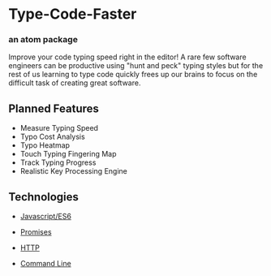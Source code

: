 # Type-Code-Faster
### an atom package

Improve your code typing speed right in the editor!  A rare few software engineers can be productive using "hunt and peck" typing styles but for the rest of us learning to type code quickly frees up our brains to focus on the difficult task of creating great software.

## Planned Features

- Measure Typing Speed
- Typo Cost Analysis
- Typo Heatmap
- Touch Typing Fingering Map
- Track Typing Progress
- Realistic Key Processing Engine

## Technologies

- [Javascript/ES6](https://developer.mozilla.org/en-US/docs/Web/JavaScript)

- [Promises](https://developers.google.com/web/fundamentals/primers/promises)

- [HTTP](https://en.wikipedia.org/wiki/Hypertext_Transfer_Protocol)

- [Command Line](https://en.wikipedia.org/wiki/Command-line_interface)
